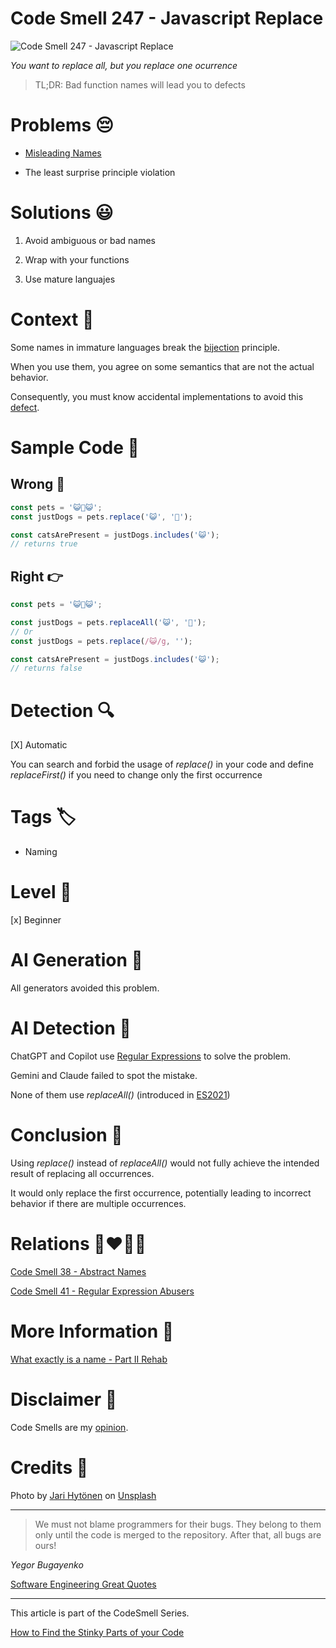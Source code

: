 # Code Smell 247 - Javascript Replace
            
![Code Smell 247 - Javascript Replace](Code%20Smell%20247%20-%20Javascript%20Replace.jpg)

*You want to replace all, but you replace one ocurrence*

> TL;DR: Bad function names will lead you to defects

# Problems 😔 

- [Misleading Names](https://github.com/mcsee/Software-Design-Articles/tree/main/Articles/Theory/What%20exactly%20is%20a%20name%20-%20Part%20II%20Rehab/readme.md)

- The least surprise principle violation

# Solutions 😃

1. Avoid ambiguous or bad names

2. Wrap with your functions

3. Use mature languajes

# Context 💬

Some names in immature languages break the [bijection](https://github.com/mcsee/Software-Design-Articles/tree/main/Articles/Theory/The%20One%20and%20Only%20Software%20Design%20Principle/readme.md) principle.

When you use them, you agree on some semantics that are not the actual behavior.

Consequently, you must know accidental implementations to avoid this [defect](https://github.com/mcsee/Software-Design-Articles/tree/main/Articles/Quality/Stop%20Calling%20them%20'Bugs'/readme.md).

# Sample Code 📖

## Wrong 🚫

<!-- [Gist Url](https://gist.github.com/mcsee/6283f6599373f54c37ad914fbbf89849) -->

```javascript
const pets = '😺🐶😺';
const justDogs = pets.replace('😺', '🐩');

const catsArePresent = justDogs.includes('😺');
// returns true
```

## Right 👉

<!-- [Gist Url](https://gist.github.com/mcsee/d1d819ebfaf99b4143e2545fab928adf) -->

```javascript
const pets = '😺🐶😺';

const justDogs = pets.replaceAll('😺', '🐩');
// Or
const justDogs = pets.replace(/😺/g, '');

const catsArePresent = justDogs.includes('😺');
// returns false
```

# Detection 🔍

[X] Automatic

You can search and forbid the usage of *replace()* in your code and define *replaceFirst()* if you need to change only the first occurrence

# Tags 🏷️

- Naming 

# Level 🔋

[x] Beginner

# AI Generation 🤖

All generators avoided this problem.

# AI Detection 🥃

ChatGPT and Copilot use [Regular Expressions](https://github.com/mcsee/Software-Design-Articles/tree/main/Articles/Code%20Smells/Code%20Smell%2041%20-%20Regular%20Expression%20Abusers/readme.md) to solve the problem.

Gemini and Claude failed to spot the mistake.

None of them use *replaceAll()* (introduced in [ES2021](https://www.w3schools.com/js/js_2021.asp))

# Conclusion 🏁

Using *replace()* instead of *replaceAll()* would not fully achieve the intended result of replacing all occurrences. 

It would only replace the first occurrence, potentially leading to incorrect behavior if there are multiple occurrences.

# Relations 👩‍❤️‍💋‍👨

[Code Smell 38 - Abstract Names](https://github.com/mcsee/Software-Design-Articles/tree/main/Articles/Code%20Smells/Code%20Smell%2038%20-%20Abstract%20Names/readme.md)

[Code Smell 41 - Regular Expression Abusers](https://github.com/mcsee/Software-Design-Articles/tree/main/Articles/Code%20Smells/Code%20Smell%2041%20-%20Regular%20Expression%20Abusers/readme.md)

# More Information 📕

[What exactly is a name - Part II Rehab](https://github.com/mcsee/Software-Design-Articles/tree/main/Articles/Theory/What%20exactly%20is%20a%20name%20-%20Part%20II%20Rehab/readme.md)

# Disclaimer 📘

Code Smells are my [opinion](https://github.com/mcsee/Software-Design-Articles/tree/main/Articles/Blogging/I%20Wrote%20More%20than%2090%20Articles%20on%202021%20Here%20is%20What%20I%20Learned/readme.md).

# Credits 🙏

Photo by [Jari Hytönen](https://unsplash.com/@jarispics) on [Unsplash](https://unsplash.com/photos/four-assorted-color-tabby-kittens-on-brown-basket-YCPkW_r_6uA)
    
* * *

> We must not blame programmers for their bugs. They belong to them only until the code is merged to the repository. After that, all bugs are ours!

_Yegor Bugayenko_
 
[Software Engineering Great Quotes](https://github.com/mcsee/Software-Design-Articles/tree/main/Articles/Quotes/Software%20Engineering%20Great%20Quotes/readme.md)

* * *

This article is part of the CodeSmell Series.

[How to Find the Stinky Parts of your Code](https://github.com/mcsee/Software-Design-Articles/tree/main/Articles/Code%20Smells/How%20to%20Find%20the%20Stinky%20parts%20of%20your%20Code/readme.md)